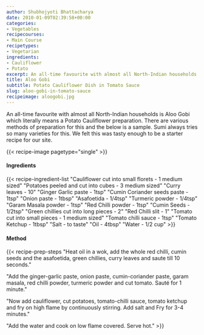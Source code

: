 ```yaml
---
author: Shubhojyoti Bhattacharya
date: 2010-01-09T02:39:58+00:00
categories:
- Vegetables
recipecourses:
- Main Course
recipetypes:
- Vegetarian
ingredients:
- Cauliflower
- Potato
excerpt: An all-time favourite with almost all North-Indian households is Aloo Gobi which literally means a Potato Cauliflower preparation. There are various methods of preparation for this and the below is a sample. Sumi always tries so many varieties for this. We felt this was tasty enough to be a starter recipe for our site.
title: Aloo Gobi
subtitle: Potato Cauliflower Dish in Tomato Sauce
slug: aloo-gobi-in-tomato-sauce
recipeimage: aloogobi.jpg
---
```


An all-time favourite with almost all North-Indian households is Aloo Gobi which literally means a Potato Cauliflower preparation. There are various methods of preparation for this and the below is a sample. Sumi always tries so many varieties for this. We felt this was tasty enough to be a starter recipe for our site.

{{< recipe-image pagetype="single" >}}

#### Ingredients

{{< recipe-ingredient-list
"Cauliflower cut into small florets - 1 medium sized"
"Potatoes peeled and cut into cubes - 3 medium sized"
"Curry leaves - 10"
"Ginger Garlic paste - 1tsp"
"Cumin Coriander seeds paste - 1tsp"
"Onion paste - 1tbsp"
"Asafoetida - 1/4tsp"
"Turmeric powder - 1/4tsp"
"Garam Masala powder - 1tsp"
"Red Chilli powder - 1tsp"
"Cumin Seeds - 1/2tsp"
"Green chillies cut into long pieces - 2"
"Red Chilli slit - 1"
"Tomato cut into small pieces - 1 medium sized"
"Tomato chilli sauce - 1tsp"
"Tomato Ketchup - 1tbsp"
"Salt - to taste"
"Oil - 4tbsp"
"Water - 1/2 cup" >}}

#### Method

{{< recipe-prep-steps
"Heat oil in a wok, add the whole red chilli, cumin seeds and the asafoetida, green chillies, curry leaves and saute till 10 seconds."

"Add the ginger-garlic paste, onion paste, cumin-coriander paste, garam masala, red chilli powder, turmeric powder and cut tomato. Sauté for 1 minute."

"Now add cauliflower, cut potatoes, tomato-chilli sauce, tomato ketchup and fry on high flame by continuously stirring. Add salt and Fry for 3-4 minutes."

"Add the water and cook on low flame covered. Serve hot." >}}

